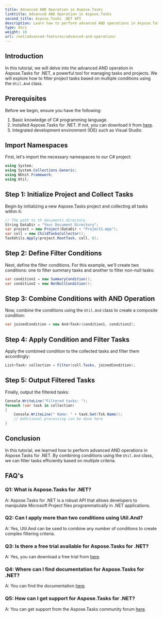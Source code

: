 ```yaml
---
title: Advanced AND Operation in Aspose.Tasks
linktitle: Advanced AND Operation in Aspose.Tasks
second_title: Aspose.Tasks .NET API
description: Learn how to perform advanced AND operations in Aspose.Tasks for .NET to efficiently filter project tasks based on multiple criteria.
type: docs
weight: 10
url: /net/advanced-features/advanced-and-operation/
---
```

## Introduction

In this tutorial, we will delve into the advanced AND operation in Aspose.Tasks for .NET, a powerful tool for managing tasks and projects. We will explore how to filter project tasks based on multiple conditions using the `Util.And` class.

## Prerequisites

Before we begin, ensure you have the following:

1. Basic knowledge of C# programming language.
2. Installed Aspose.Tasks for .NET. If not, you can download it from [here](https://releases.aspose.com/tasks/net/).
3. Integrated development environment (IDE) such as Visual Studio.

## Import Namespaces

First, let's import the necessary namespaces to our C# project:

```csharp
using System;
using System.Collections.Generic;
using NUnit.Framework;
using Util;

```

## Step 1: Initialize Project and Collect Tasks

Begin by initializing a new Aspose.Tasks project and collecting all tasks within it:

```csharp
// The path to th documents directory.
String DataDir = "Your Document Directory";
var project = new Project(DataDir + "Project2.mpp");
var coll = new ChildTasksCollector();
TaskUtils.Apply(project.RootTask, coll, 0);
```

## Step 2: Define Filter Conditions

Next, define the filter conditions. For this example, we'll create two conditions: one to filter summary tasks and another to filter non-null tasks:

```csharp
var condition1 = new SummaryCondition();
var condition2 = new NotNullCondition();
```

## Step 3: Combine Conditions with AND Operation

Now, combine the conditions using the `Util.And` class to create a composite condition:

```csharp
var joinedCondition = new And<Task>(condition1, condition2);
```

## Step 4: Apply Condition and Filter Tasks

Apply the combined condition to the collected tasks and filter them accordingly:

```csharp
List<Task> collection = Filter(coll.Tasks, joinedCondition);
```

## Step 5: Output Filtered Tasks

Finally, output the filtered tasks:

```csharp
Console.WriteLine("Filtered tasks: ");
foreach (var task in collection)
{
    Console.WriteLine(" Name: " + task.Get(Tsk.Name));
    // Additional processing can be done here
}
```

## Conclusion

In this tutorial, we learned how to perform advanced AND operations in Aspose.Tasks for .NET. By combining conditions using the `Util.And` class, we can filter tasks efficiently based on multiple criteria.

## FAQ's

### Q1: What is Aspose.Tasks for .NET?

A: Aspose.Tasks for .NET is a robust API that allows developers to manipulate Microsoft Project files programmatically in .NET applications.

### Q2: Can I apply more than two conditions using Util.And?

A: Yes, Util.And can be used to combine any number of conditions to create complex filtering criteria.

### Q3: Is there a free trial available for Aspose.Tasks for .NET?

A: Yes, you can download a free trial from [here](https://releases.aspose.com/).

### Q4: Where can I find documentation for Aspose.Tasks for .NET?

A: You can find the documentation [here](https://reference.aspose.com/tasks/net/).

### Q5: How can I get support for Aspose.Tasks for .NET?

A: You can get support from the Aspose.Tasks community forum [here](https://forum.aspose.com/c/tasks/15).
